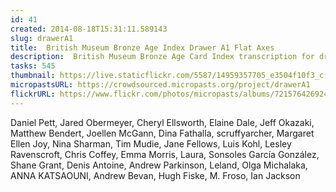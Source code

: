 ```yaml
---
id: 41
created: 2014-08-18T15:31:11.589143
slug: drawerA1
title:  British Museum Bronze Age Index Drawer A1 Flat Axes
description:  British Museum Bronze Age Card Index transcription for drawer A1 - flat axes.
tasks: 545
thumbnail: https://live.staticflickr.com/5587/14959357705_e3504f10f3_c.jpg
micropastsURL: https://crowdsourced.micropasts.org/project/drawerA1
flickrURL: https://www.flickr.com/photos/micropasts/albums/72157642692424665
---
```

Daniel Pett, Jared Obermeyer, Cheryl Ellsworth, Elaine Dale, Jeff Okazaki, Matthew Bendert, Joellen McGann, Dina Fathalla, scruffyarcher, Margaret Ellen Joy, Nina Sharman, Tim Mudie, Jane Fellows, Luis Kohl, Lesley Ravenscroft, Chris Coffey, Emma Morris, Laura, Sonsoles García González, Shane Grant, Denis Antoine, Andrew Parkinson, Leland, Olga Michalaka, ANNA KATSAOUNI, Andrew Bevan, Hugh Fiske, M. Froso, Ian Jackson
